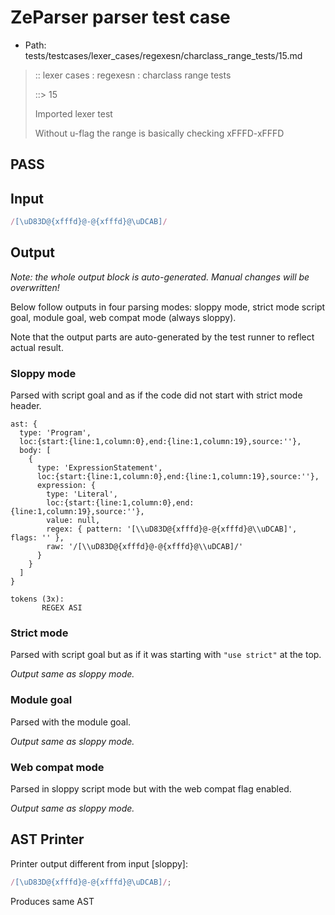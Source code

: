 # ZeParser parser test case

- Path: tests/testcases/lexer_cases/regexesn/charclass_range_tests/15.md

> :: lexer cases : regexesn : charclass range tests
>
> ::> 15
>
> Imported lexer test
>
> Without u-flag the range is basically checking xFFFD-xFFFD

## PASS

## Input

`````js
/[\uD83D@{xfffd}@-@{xfffd}@\uDCAB]/
`````

## Output

_Note: the whole output block is auto-generated. Manual changes will be overwritten!_

Below follow outputs in four parsing modes: sloppy mode, strict mode script goal, module goal, web compat mode (always sloppy).

Note that the output parts are auto-generated by the test runner to reflect actual result.

### Sloppy mode

Parsed with script goal and as if the code did not start with strict mode header.

`````
ast: {
  type: 'Program',
  loc:{start:{line:1,column:0},end:{line:1,column:19},source:''},
  body: [
    {
      type: 'ExpressionStatement',
      loc:{start:{line:1,column:0},end:{line:1,column:19},source:''},
      expression: {
        type: 'Literal',
        loc:{start:{line:1,column:0},end:{line:1,column:19},source:''},
        value: null,
        regex: { pattern: '[\\uD83D@{xfffd}@-@{xfffd}@\\uDCAB]', flags: '' },
        raw: '/[\\uD83D@{xfffd}@-@{xfffd}@\\uDCAB]/'
      }
    }
  ]
}

tokens (3x):
       REGEX ASI
`````

### Strict mode

Parsed with script goal but as if it was starting with `"use strict"` at the top.

_Output same as sloppy mode._

### Module goal

Parsed with the module goal.

_Output same as sloppy mode._

### Web compat mode

Parsed in sloppy script mode but with the web compat flag enabled.

_Output same as sloppy mode._

## AST Printer

Printer output different from input [sloppy]:

````js
/[\uD83D@{xfffd}@-@{xfffd}@\uDCAB]/;
````

Produces same AST
